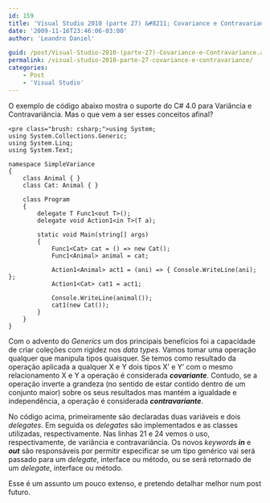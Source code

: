 ```yaml
---
id: 159
title: 'Visual Studio 2010 (parte 27) &#8211; Covariance e Contravariance'
date: '2009-11-16T23:46:06-03:00'
author: 'Leandro Daniel'

guid: /post/Visual-Studio-2010-(parte-27)-Covariance-e-Contravariance.aspx
permalink: /visual-studio-2010-parte-27-covariance-e-contravariance/
categories:
    - Post
    - 'Visual Studio'
---
```


O exemplo de código abaixo mostra o suporte do C# 4.0 para Variância e Contravariância. Mas o que vem a ser esses conceitos afinal?

```
<pre class="brush: csharp;">using System;
using System.Collections.Generic;
using System.Linq;
using System.Text;

namespace SimpleVariance
{
    class Animal { }
    class Cat: Animal { }

    class Program
    {
        delegate T Func1<out T>();
        delegate void Action1<in T>(T a);
        
        static void Main(string[] args)
        {
            Func1<Cat> cat = () => new Cat();
            Func1<Animal> animal = cat;

            Action1<Animal> act1 = (ani) => { Console.WriteLine(ani); };
            Action1<Cat> cat1 = act1;

            Console.WriteLine(animal());
            cat1(new Cat());
        }        
    }
}
```

Com o advento do *Generics* um dos principais benefícios foi a capacidade de criar coleções com rigidez nos *data types*. Vamos tomar uma operação qualquer que manipula tipos quaisquer. Se temos como resultado da operação aplicada a qualquer X e Y dois tipos X’ e Y’ com o mesmo relacionamento X e Y a operação é considerada ***covariante***. Contudo, se a operação inverte a grandeza (no sentido de estar contido dentro de um conjunto maior) sobre os seus resultados mas mantém a igualdade e independência, a operação é considerada ***contravariante***.

No código acima, primeiramente são declaradas duas variáveis e dois *delegates*. Em seguida os *delegates* são implementados e as classes utilizadas, respectivamente. Nas linhas 21 e 24 vemos o uso, respectivamente, de variância e contravariância. Os novos *keywords* ***in*** e ***out*** são responsáveis por permitir especificar se um tipo genérico vai será passado para um *delegate*, interface ou método, ou se será retornado de um *delegate*, interface ou método.

Esse é um assunto um pouco extenso, e pretendo detalhar melhor num post futuro.